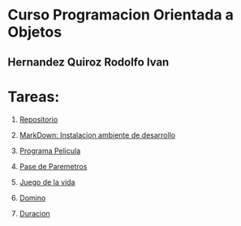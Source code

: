 # Curso Programacion Orientada a Objetos

 ## Hernandez Quiroz Rodolfo Ivan

# Tareas:

1) [Repositorio](https://github.com/Rodolfo-hernandez1/CursoOOP)
     
2) [MarkDown: Instalacion ambiente de desarrollo](https://github.com/Rodolfo-hernandez1/CursoOOP/blob/master/SetUp/README.md)

3) [Programa Pelicula](https://github.com/Rodolfo-hernandez1/CursoOOP/blob/master/Programas/peliculas/Program.cs)

4) [Pase de Paremetros](https://github.com/Rodolfo-hernandez1/CursoOOP/blob/master/Programas/PasoParametros/Program.cs)

5) [Juego de la vida](https://github.com/Rodolfo-hernandez1/CursoOOP/blob/master/Programas/GameOfLife/Gameoflife/Program.cs)

6) [Domino](https://github.com/Rodolfo-hernandez1/CursoOOP/blob/master/Programas/OperadorDomino/Program.cs)

7) [Duracion](https://github.com/Rodolfo-hernandez1/CursoOOP/blob/master/Programas/CovertirHorasMinSeg/Program.cs)